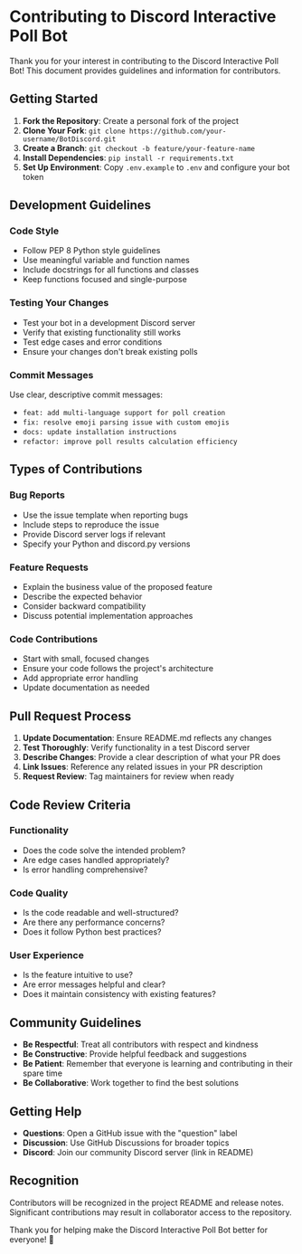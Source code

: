 # Contributing to Discord Interactive Poll Bot

Thank you for your interest in contributing to the Discord Interactive Poll Bot! This document provides guidelines and information for contributors.

## Getting Started

1. **Fork the Repository**: Create a personal fork of the project
2. **Clone Your Fork**: `git clone https://github.com/your-username/BotDiscord.git`
3. **Create a Branch**: `git checkout -b feature/your-feature-name`
4. **Install Dependencies**: `pip install -r requirements.txt`
5. **Set Up Environment**: Copy `.env.example` to `.env` and configure your bot token

## Development Guidelines

### Code Style
- Follow PEP 8 Python style guidelines
- Use meaningful variable and function names
- Include docstrings for all functions and classes
- Keep functions focused and single-purpose

### Testing Your Changes
- Test your bot in a development Discord server
- Verify that existing functionality still works
- Test edge cases and error conditions
- Ensure your changes don't break existing polls

### Commit Messages
Use clear, descriptive commit messages:
- `feat: add multi-language support for poll creation`
- `fix: resolve emoji parsing issue with custom emojis`
- `docs: update installation instructions`
- `refactor: improve poll results calculation efficiency`

## Types of Contributions

### Bug Reports
- Use the issue template when reporting bugs
- Include steps to reproduce the issue
- Provide Discord server logs if relevant
- Specify your Python and discord.py versions

### Feature Requests
- Explain the business value of the proposed feature
- Describe the expected behavior
- Consider backward compatibility
- Discuss potential implementation approaches

### Code Contributions
- Start with small, focused changes
- Ensure your code follows the project's architecture
- Add appropriate error handling
- Update documentation as needed

## Pull Request Process

1. **Update Documentation**: Ensure README.md reflects any changes
2. **Test Thoroughly**: Verify functionality in a test Discord server
3. **Describe Changes**: Provide a clear description of what your PR does
4. **Link Issues**: Reference any related issues in your PR description
5. **Request Review**: Tag maintainers for review when ready

## Code Review Criteria

### Functionality
- Does the code solve the intended problem?
- Are edge cases handled appropriately?
- Is error handling comprehensive?

### Code Quality
- Is the code readable and well-structured?
- Are there any performance concerns?
- Does it follow Python best practices?

### User Experience
- Is the feature intuitive to use?
- Are error messages helpful and clear?
- Does it maintain consistency with existing features?

## Community Guidelines

- **Be Respectful**: Treat all contributors with respect and kindness
- **Be Constructive**: Provide helpful feedback and suggestions
- **Be Patient**: Remember that everyone is learning and contributing in their spare time
- **Be Collaborative**: Work together to find the best solutions

## Getting Help

- **Questions**: Open a GitHub issue with the "question" label
- **Discussion**: Use GitHub Discussions for broader topics
- **Discord**: Join our community Discord server (link in README)

## Recognition

Contributors will be recognized in the project README and release notes. Significant contributions may result in collaborator access to the repository.

Thank you for helping make the Discord Interactive Poll Bot better for everyone! 🚀